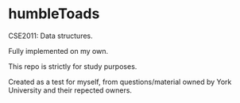 humbleToads
===========

CSE2011: Data structures.

Fully implemented on my own.

This repo is strictly for study purposes. 

Created as a test for myself, from questions/material owned by York University and their repected owners.


